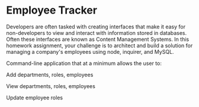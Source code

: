# Employee Tracker
Developers are often tasked with creating interfaces that make it easy for non-developers to view and interact with information stored in databases. Often these interfaces are known as Content Management Systems. In this homework assignment, your challenge is to architect and build a solution for managing a company's employees using node, inquirer, and MySQL.

Command-line application that at a minimum allows the user to:


Add departments, roles, employees


View departments, roles, employees


Update employee roles
